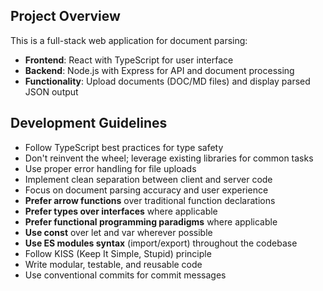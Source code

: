 <!-- Use this file to provide workspace-specific custom instructions to Copilot. For more details, visit https://code.visualstudio.com/docs/copilot/copilot-customization -->

## Project Overview

This is a full-stack web application for document parsing:

- **Frontend**: React with TypeScript for user interface
- **Backend**: Node.js with Express for API and document processing
- **Functionality**: Upload documents (DOC/MD files) and display parsed JSON output

## Development Guidelines

- Follow TypeScript best practices for type safety
- Don't reinvent the wheel; leverage existing libraries for common tasks
- Use proper error handling for file uploads
- Implement clean separation between client and server code
- Focus on document parsing accuracy and user experience
- **Prefer arrow functions** over traditional function declarations
- **Prefer types over interfaces** where applicable
- **Prefer functional programming paradigms** where applicable
- **Use const** over let and var wherever possible
- **Use ES modules syntax** (import/export) throughout the codebase
- Follow KISS (Keep It Simple, Stupid) principle
- Write modular, testable, and reusable code
- Use conventional commits for commit messages
